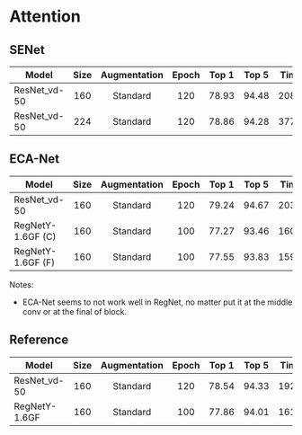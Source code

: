# Attention

## SENet
| Model        | Size | Augmentation | Epoch | Top 1 | Top 5 |   Time   |  Code  |
|--------------|:----:|:------------:|:-----:|:-----:|:-----:|:--------:|:------:|
| ResNet_vd-50 |  160 |   Standard   |  120  | 78.93 | 94.48 |   208.1  |   [23](/configs/ImageNet/23.py)   |
| ResNet_vd-50 |  224 |   Standard   |  120  | 78.86 | 94.28 |   377.2  |   [101](/configs/ImageNet/101.py)  |


## ECA-Net
| Model             | Size | Augmentation | Epoch | Top 1 | Top 5 |   Time   |  Code  |
|-------------------|:----:|:------------:|:-----:|:-----:|:-----:|:--------:|:------:|
| ResNet_vd-50      |  160 |   Standard   |  120  | 79.24 | 94.67 |   203.1  |   [24](/configs/ImageNet/24.py)   |
| RegNetY-1.6GF (C) |  160 |   Standard   |  100  | 77.27 | 93.46 |   160.9  |   [35](/configs/ImageNet/35.py)   |
| RegNetY-1.6GF (F) |  160 |   Standard   |  100  | 77.55 | 93.83 |   159.7  |   [38](/configs/ImageNet/38.py)   |

Notes:
- ECA-Net seems to not work well in RegNet, no matter put it at the middle conv or at the final of block.


## Reference
| Model         | Size | Augmentation | Epoch | Top 1 | Top 5 |   Time   |  Code  |
|---------------|:----:|:------------:|:-----:|:-----:|:-----:|:--------:|:------:|
| ResNet_vd-50  |  160 |   Standard   |  120  | 78.54 | 94.33 |   192.1  |   [50](/configs/ImageNet/50.py)   |
| RegNetY-1.6GF |  160 |   Standard   |  100  | 77.86 | 94.01 |   161.8  |   [32](/configs/ImageNet/32.py)   |